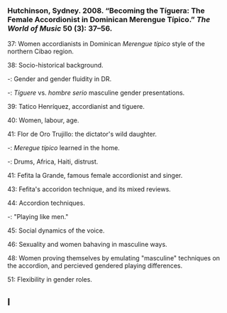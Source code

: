 ### Hutchinson, Sydney. 2008. “Becoming the Tíguera: The Female Accordionist in Dominican Merengue Típico.” _The World of Music_ 50 (3): 37–56.  

37: Women accordianists in Dominican _Merengue típico_ style of the northern Cibao region.  

38: Socio-historical background.  

-: Gender and gender fluidity in DR.  

-: _Tíguere_ vs. _hombre serio_ masculine gender presentations.  

39: Tatico Henríquez, accordianist and tiguere.  

40: Women, labour, age.  

41: Flor de Oro Trujillo: the dictator's wild daughter.  

-: _Meregue típico_ learned in the home.  

-: Drums, Africa, Haiti, distrust.  

41: Fefita la Grande, famous female accordionist and singer.  

43: Fefita's accoridon technique, and its mixed reviews.  

44: Accordion techniques.  

-: "Playing like men."  

45: Social dynamics of the voice.  

46: Sexuality and women bahaving in masculine ways.  

48: Women proving themselves by emulating "masculine" techniques on the accordion, and percieved gendered playing differences.  

51: Flexibility in gender roles.  

## I

  
